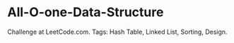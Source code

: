# All-O-one-Data-Structure
Challenge at LeetCode.com. Tags: Hash Table, Linked List, Sorting, Design.
